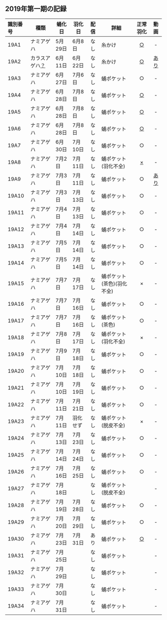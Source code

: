 
## 2019年第一期の記録

|識別番号|種類|蛹化日|羽化日|配信|詳細|正常羽化|動画|
|:---|---|---|---|:---:|---|:---:|:---:|
|19A1|ナミアゲハ|5月29日|6月8日|なし|糸かけ|[○](https://twitter.com/SCEJapan/status/1137332289044484097)|-|
|19A2|カラスアゲハ[？](https://twitter.com/SCEJapan/status/1137296211864461312)|6月11日|6月22日|なし|糸かけ|[○](https://twitter.com/SCEJapan/status/1142273067055366146)|[あり](https://www.youtube.com/watch?v=36Zrsm903fs)|
|19A3|ナミアゲハ|6月27日|7月6日|なし|蛹ポケット|○|-|
|19A4|ナミアゲハ|6月28日|7月8日|なし|蛹ポケット|[○](https://twitter.com/SCEJapan/status/1148132248773783552)|-|
|19A5|ナミアゲハ|6月28日|7月8日|なし|蛹ポケット|[○](https://twitter.com/SCEJapan/status/1148132248773783552)|-|
|19A6|ナミアゲハ|6月28日|7月8日|なし|蛹ポケット|[○](https://twitter.com/SCEJapan/status/1148132248773783552)|-|
|19A7|ナミアゲハ|6月30日|7月10日|なし|蛹ポケット|○|-|
|19A8|ナミアゲハ|7月2日|7月11日|なし|蛹ポケット(羽化不全)|[×](https://i.imgur.com/CkUJtof.png)|-|
|19A9|ナミアゲハ|7月3日|7月11日|なし|蛹ポケット|○|[あり](https://www.youtube.com/watch?v=ibUhMMeu45A)|
|19A10|ナミアゲハ|7月3日|7月13日|なし|蛹ポケット|○|-|
|19A11|ナミアゲハ|7月4日|7月13日|なし|蛹ポケット|○|-|
|19A12|ナミアゲハ|7月4日|7月14日|なし|蛹ポケット|○|-|
|19A13|ナミアゲハ|7月5日|7月14日|なし|蛹ポケット|○|-|
|19A14|ナミアゲハ|7月5日|7月14日|なし|蛹ポケット|○|-|
|19A15|ナミアゲハ|7月7日|7月17日|なし|蛹ポケット(茶色)(羽化不全)|×|-|
|19A16|ナミアゲハ|7月7日|7月16日|なし|蛹ポケット|○|-|
|19A17|ナミアゲハ|7月7日|7月16日|なし|蛹ポケット(茶色)|○|-|
|19A18|ナミアゲハ|7月8日|7月17日|なし|蛹ポケット(羽化不全)|×|-|
|19A19|ナミアゲハ|7月9日|7月18日|なし|蛹ポケット|○|-|
|19A20|ナミアゲハ|7月10日|7月18日|なし|蛹ポケット|○|-|
|19A21|ナミアゲハ|7月10日|7月19日|なし|蛹ポケット|○|-|
|19A22|ナミアゲハ|7月11日|7月21日|なし|蛹ポケット|○|-|
|19A23|ナミアゲハ|7月11日|羽化せず|なし|蛹ポケット(脱皮不全)|×|-|
|19A24|ナミアゲハ|7月13日|7月23日|なし|蛹ポケット|○|-|
|19A25|ナミアゲハ|7月14日|7月24日|なし|蛹ポケット|○|-|
|19A26|ナミアゲハ|7月16日|7月25日|なし|蛹ポケット|○|-|
|19A27|ナミアゲハ|7月18日||なし|蛹ポケット(脱皮不全)||-|
|19A28|ナミアゲハ|7月19日|7月28日|なし|蛹ポケット|○|-|
|19A29|ナミアゲハ|7月20日|7月29日|なし|蛹ポケット|○|-|
|19A30|ナミアゲハ|7月23日|7月31日|あり|蛹ポケット|[○](https://twitter.com/SCEJapan/status/1156371499139260417)|-|
|19A31|ナミアゲハ|7月25日||なし|蛹ポケット||-|
|19A32|ナミアゲハ|7月29日||なし|蛹ポケット||-|
|19A33|ナミアゲハ|7月30日||なし|蛹ポケット||-|
|19A34|ナミアゲハ|7月31日||なし|蛹ポケット||-|
